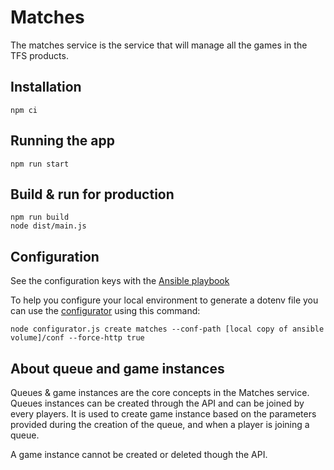 # Matches

The matches service is the service that will manage all the games in the TFS products.

## Installation

```
npm ci
```

## Running the app

```
npm run start
```

## Build & run for production

```
npm run build
node dist/main.js
```

## Configuration

See the configuration keys with the [Ansible playbook](https://github.com/thefirstspine/ansible/blob/master/volume/playbooks/deploy-matches.yaml)

To help you configure your local environment to generate a dotenv file you can use the [configurator](https://github.com/thefirstspine/configurator) using this command:

```
node configurator.js create matches --conf-path [local copy of ansible volume]/conf --force-http true
```

## About queue and game instances

Queues & game instances are the core concepts in the Matches service. Queues instances can be created through the API and can be joined by every players. It is used to create game instance based on the parameters provided during the creation of the queue, and when a player is joining a queue.

A game instance cannot be created or deleted though the API.
